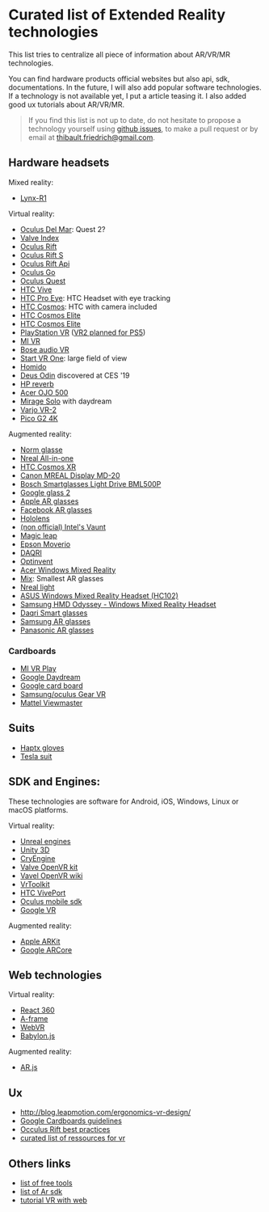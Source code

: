 # Curated list of Extended Reality technologies

This list tries to centralize all piece of information about AR/VR/MR technologies.

You can find hardware products official websites but also api, sdk, documentations.
In the future, I will also add popular software technologies. If a technology is not available yet,
I put a article teasing it. I also added good ux tutorials about AR/VR/MR.

> If you find this list is not up to date, do not hesitate to propose a technology yourself using [github issues](https://github.com/friedrith/ux-research/issues), to make a pull request or by email at thibault.friedrich@gmail.com.

## Hardware headsets

Mixed reality:

- [Lynx-R1](https://lynx-r.com/)

Virtual reality:

- [Oculus Del Mar](https://uploadvr.com/oculus-del-mar-quest-2/): Quest 2?
- [Valve Index](https://store.steampowered.com/valveindex)
- [Oculus Rift](https://www.oculus.com/rift/)
- [Oculus Rift S](https://www.oculus.com/rift-s/)
- [Oculus Rift Api](https://developer.oculus.com/)
- [Oculus Go](https://www.oculus.com/go/)
- [Oculus Quest](https://www.oculus.com/quest/)
- [HTC Vive](https://www.vive.com/)
- [HTC Pro Eye](https://www.vive.com/fr/pro-eye/): HTC Headset with eye tracking
- [HTC Cosmos](https://www.vive.com/fr/cosmos/): HTC with camera included
- [HTC Cosmos
  Elite](https://www.vive.com/ca-fr/product/vive-cosmos-elite/features/)
- [HTC Cosmos
  Elite](https://www.vive.com/ca-fr/product/vive-cosmos-play/overview/)
- [PlayStation VR](https://www.playstation.com/fr-fr/explore/playstation-vr/)
  ([VR2 planned for PS5](https://www.bloomberg.com/news/articles/2020-02-14/sony-is-struggling-with-playstation-5-price-due-to-costly-parts))
- [MI VR](http://www.mi.com/en/mivr/)
- [Bose audio VR](https://www.bose.com/en_us/products/wearables/frames.html)
- [Start VR One](https://www.starvr.com/products/): large field of view
- [Homido](https://homido.com)
- [Deus Odin](https://deusvr.ru/) discovered at CES '19
- [HP reverb](https://www8.hp.com/us/en/workstations/mixed-reality-headset/index.html?jumpid=in_r11260_us/en/psg/vr_ready_workstations/productmodule-mixed-reality-headset-learn-more)
- [Acer OJO 500](https://www.acer.com/ac/en/US/content/series/acerojo500)
- [Mirage Solo](https://www.lenovo.com/us/en/daydreamvr) with daydream
- [Varjo VR-2](https://varjo.com/products/vr-2/)
- [Pico G2 4K](https://www.pico-interactive.com/en/G2_4K.html)

Augmented reality:

- [Norm glasse](https://www.normglasses.com/)
- [Nreal All-in-one](https://venturebeat.com/2020/03/10/nreal-unveils-all-in-one-light-enterprise-ar-headset-for-q4-2020/)
- [HTC Cosmos XR](https://www.vive.com/ca-fr/product/vive-cosmos-xr/)
- [Canon MREAL Display MD-20](https://www.roadtovr.com/canon-mreal-display-md-20-ar-mr/)
- [Bosch Smartglasses Light Drive
  BML500P](https://www.bosch-sensortec.com/products/optical-microsystems/smartglasses-light-drive/)
- [Google glass 2](https://www.google.com/glass/start/)
- [Apple AR glasses](https://www.macworld.co.uk/news/apple/apple-ar-glasses-3601447/)
- [Facebook AR glasses](https://www.theverge.com/2019/9/25/20883706/facebook-ar-glasses-prototypes-live-maps-announce-oc6)
- [Hololens](https://www.microsoft.com/hololens)
- [(non official) Intel's Vaunt](https://www.theverge.com/2018/2/5/16966530/intel-vaunt-smart-glasses-announced-ar-video)
- [Magic leap](https://www.magicleap.com/)
- [Epson Moverio](https://www.epson.fr/products/see-through-mobile-viewer/moverio-bt-300)
- [DAQRI](https://daqri.com/)
- [Optinvent](http://www.optinvent.com/)
- [Acer Windows Mixed Reality](https://www.acer.com/ac/en/US/content/series/wmr)
- [Mix](https://www.kickstarter.com/projects/805968217/mix-the-smallest-ar-glasses-with-immersive-96fov?ref=category&ref=discovery): Smallest AR glasses
- [Nreal light](https://www.nreal.ai/)
- [ASUS Windows Mixed Reality Headset (HC102)](https://www.asus.com/us/Headset/ASUS-Windows-Mixed-Reality-Headset-HC102)
- [Samsung HMD Odyssey - Windows Mixed Reality Headset](https://www.samsung.com/us/computing/hmd/windows-mixed-reality/xe800zaa-hc1us-xe800zaa-hc1us/)
- [Daqri Smart glasses](https://daqri.com/products/smart-glasses/)
- [Samsung AR glasses](https://techcrunch.com/2020/01/06/samsung-hints-at-ar-ambitions-shows-off-prototype-glasses/)
- [Panasonic AR glasses](https://vrscout.com/news/ces-2020-panasonic-hdr-vr-glasses/)

### Cardboards

- [MI VR Play](http://www.mi.com/en/mivr1c/)
- [Google Daydream](https://vr.google.com/daydream/)
- [Google card board](https://store.google.com/product/google_cardboard)
- [Samsung/oculus Gear VR](http://www.samsung.com/fr/gearvr/)
- [Mattel Viewmaster](http://www.view-master.com/en-us)

## Suits

- [Haptx gloves](https://haptx.com/)
- [Tesla suit](https://teslasuit.io/)

## SDK and Engines:

These technologies are software for Android, iOS, Windows, Linux or macOS platforms.

Virtual reality:

- [Unreal engines](https://www.unrealengine.com/en-US/what-is-unreal-engine-4)
- [Unity 3D](https://unity3d.com)
- [CryEngine](https://www.cryengine.com/user/registration)
- [Valve OpenVR kit](https://github.com/ValveSoftware/openvr)
- [Vavel OpenVR wiki](https://developer.valvesoftware.com/wiki/SteamVR)
- [VrToolkit](https://vrtoolkit.readme.io/)
- [HTC VivePort](https://developer.viveport.com/documents/sdk/en/download.html)
- [Oculus mobile sdk](https://developer.oculus.com/documentation/mobilesdk/latest/concepts/book-intro/)
- [Google VR](https://developers.google.com/vr/)

Augmented reality:

- [Apple ARKit](https://developer.apple.com/arkit/)
- [Google ARCore](https://developers.google.com/ar/discover/)

## Web technologies

Virtual reality:

- [React 360](https://facebook.github.io/react-360/)
- [A-frame](https://aframe.io/)
- [WebVR](https://webvr.info)
- [Babylon.js](https://www.babylonjs.com/)

Augmented reality:

- [AR.js](https://github.com/jeromeetienne/AR.js)

## Ux

- http://blog.leapmotion.com/ergonomics-vr-design/
- [Google Cardboards guidelines](https://designguidelines.withgoogle.com/cardboard/)
- [Occulus Rift best practices](https://developer.oculus.com/design/latest/concepts/book-bp/)
- [curated list of ressources for vr](https://www.uxofvr.com/)

## Others links

- [list of free tools](https://makezine.com/2016/03/24/makers-introduction-vr-best-software-tools-free/)
- [list of Ar sdk](https://thinkmobiles.com/blog/best-ar-sdk-review/)
- [tutorial VR with web](https://medium.com/@uiuxlab/5-web-vr-frameworks-to-help-developers-build-interesting-design-b4a03197f1f5)
